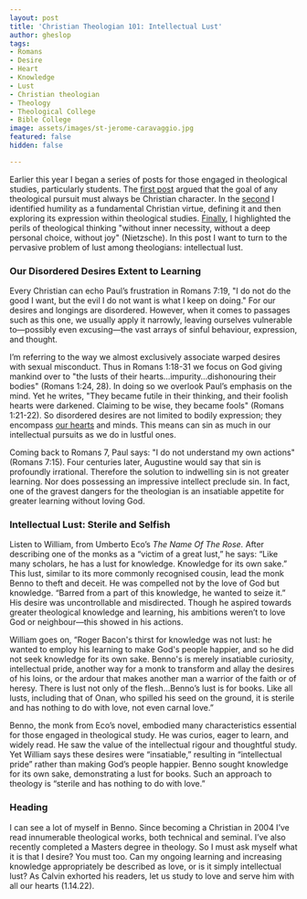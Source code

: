```yaml
---
layout: post
title: 'Christian Theologian 101: Intellectual Lust'
author: gheslop
tags:
- Romans
- Desire
- Heart
- Knowledge
- Lust
- Christian theologian
- Theology
- Theological College
- Bible College
image: assets/images/st-jerome-caravaggio.jpg
featured: false
hidden: false

---
```

Earlier this year I began a series of posts for those engaged in theological studies, particularly students. The [first post](https://rekindle.co.za/content/2022-02-02-character-of-a-theologian "Christian Theologian 101: Character") argued that the goal of any theological pursuit must always be Christian character. In the [second](https://rekindle.co.za/content/2022-02-16-christian-theologian-101-humility "Christian Theologian 101: Humility") I identified humility as a fundamental Christian virtue, defining it and then exploring its expression within theological studies. [Finally](https://rekindle.co.za/content/2022-02-18-fridays-with-fred "Nietzsche On Studying Theology"), I highlighted the perils of theological thinking "without inner necessity, without a deep personal choice, without joy" (Nietzsche). In this post I want to turn to the pervasive problem of lust among theologians: intellectual lust.

### Our Disordered Desires Extent to Learning

Every Christian can echo Paul’s frustration in Romans 7:19, "I do not do the good I want, but the evil I do not want is what I keep on doing." For our desires and longings are disordered. However, when it comes to passages such as this one, we usually apply it narrowly, leaving ourselves vulnerable to—possibly even excusing—the vast arrays of sinful behaviour, expression, and thought.

I’m referring to the way we almost exclusively associate warped desires with sexual misconduct. Thus in Romans 1:18-31 we focus on God giving mankind over to "the lusts of their hearts…impurity…dishonouring their bodies" (Romans 1:24, 28). In doing so we overlook Paul’s emphasis on the mind. Yet he writes, "They became futile in their thinking, and their foolish hearts were darkened. Claiming to be wise, they became fools" (Romans 1:21-22). So disordered desires are not limited to bodily expression; they encompass [our hearts](https://rekindle.co.za/content/2021-10-05-the-heart-is-deceitful-but-that-doesn-t-mean-feelings-are '"The Heart Is Deceitful"') and minds. This means can sin as much in our intellectual pursuits as we do in lustful ones.

Coming back to Romans 7, Paul says: "I do not understand my own actions" (Romans 7:15). Four centuries later, Augustine would say that sin is profoundly irrational. Therefore the solution to indwelling sin is not greater learning. Nor does possessing an impressive intellect preclude sin. In fact, one of the gravest dangers for the theologian is an insatiable appetite for greater learning without loving God.

### Intellectual Lust: Sterile and Selfish

Listen to William, from Umberto Eco’s _The Name Of The Rose._ After describing one of the monks as a “victim of a great lust,” he says: “Like many scholars, he has a lust for knowledge. Knowledge for its own sake.” This lust, similar to its more commonly recognised cousin, lead the monk Benno to theft and deceit. He was compelled not by the love of God but knowledge. “Barred from a part of this knowledge, he wanted to seize it.” His desire was uncontrollable and misdirected. Though he aspired towards greater theological knowledge and learning, his ambitions weren’t to love God or neighbour—this showed in his actions.

William goes on, “Roger Bacon's thirst for knowledge was not lust: he wanted to employ his learning to make God's people happier, and so he did not seek knowledge for its own sake. Benno's is merely insatiable curiosity, intellectual pride, another way for a monk to transform and allay the desires of his loins, or the ardour that makes another man a warrior of the faith or of heresy. There is lust not only of the flesh…Benno’s lust is for books. Like all lusts, including that of Onan, who spilled his seed on the ground, it is sterile and has nothing to do with love, not even carnal love.”

Benno, the monk from Eco’s novel, embodied many characteristics essential for those engaged in theological study. He was curios, eager to learn, and widely read. He saw the value of the intellectual rigour and thoughtful study. Yet William says these desires were “insatiable,” resulting in “intellectual pride” rather than making God’s people happier. Benno sought knowledge for its own sake, demonstrating a lust for books. Such an approach to theology is “sterile and has nothing to do with love.”

### Heading

I can see a lot of myself in Benno. Since becoming a Christian in 2004 I’ve read innumerable theological works, both technical and seminal. I’ve also recently completed a Masters degree in theology. So I must ask myself what it is that I desire? You must too. Can my ongoing learning and increasing knowledge appropriately be described as love, or is it simply intellectual lust? As Calvin exhorted his readers, let us study to love and serve him with all our hearts (1.14.22).